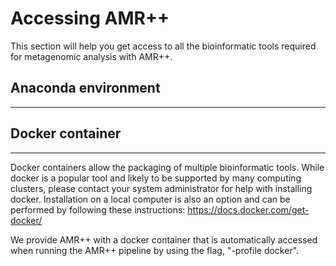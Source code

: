 # Accessing AMR++



This section will help you get access to all the bioinformatic tools required for metagenomic analysis with AMR++.

## Anaconda environment
-----------------




## Docker container
-----------------

Docker containers allow the packaging of multiple bioinformatic tools. While docker is a popular tool and likely to be supported by many computing clusters, please contact your system administrator for help with installing docker. Installation on a local computer is also an option and can be performed by following these instructions: https://docs.docker.com/get-docker/

We provide AMR++ with a docker container that is automatically accessed when running the AMR++ pipeline by using the flag, "-profile docker". 




